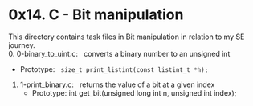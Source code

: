 <h1>0x14. C - Bit manipulation</h2>

This directory contains task files in Bit manipulation in relation to my SE journey.
<br>
0. 0-binary_to_uint.c: &nbsp; converts a binary number to an unsigned int
   - Prototype: &nbsp; `size_t print_listint(const listint_t *h);`

1. 1-print_binary.c: &nbsp; returns the value of a bit at a given index
   - Prototype: int get_bit(unsigned long int n, unsigned int index);
